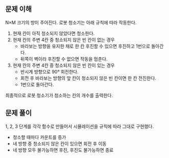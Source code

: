 ## 문제 이해

N×M 크기의 방이 주어진다.
로봇 청소기는 아래 규칙에 따라 작동한다.

1. 현재 칸이 아직 청소되지 않았다면 청소한다.
2. 현재 칸의 주변 4칸 중 청소되지 않은 빈 칸이 없는 경우
   * 바라보는 방향을 유지한 채로 한 칸 후진할 수 있으면 후진하고 1번으로 돌아간다.
   * 뒤쪽이 벽이라 후진할 수 없으면 작동을 멈춘다.
3. 현재 칸의 주변 4칸 중 청소되지 않은 빈 칸이 있는 경우
   * 반시계 방향으로 90° 회전한다.
   * 회전 후 바라보는 방향의 앞 칸이 청소되지 않은 빈 칸이면 한 칸 전진한다.
   * 1번으로 돌아간다.

최종적으로 로봇 청소기가 청소하는 칸의 개수를 출력한다.

## 문제 풀이
1, 2, 3 단계를 각각 함수로 만들어서 시뮬레이션을 규칙에 따라 그대로 구현했다.
* 청소할 때마다 카운트를 증가
* 네 방향 중 청소되지 않은 칸이 있으면 회전 후 이동
* 네 방향 모두 불가능하면 후진, 후진도 불가능하면 종료
